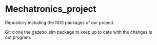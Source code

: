# Mechatronics_project

Repository including the ROS packages of our project.

Git clone the gazebo_sim package to keep up to date with the changes is out program.
